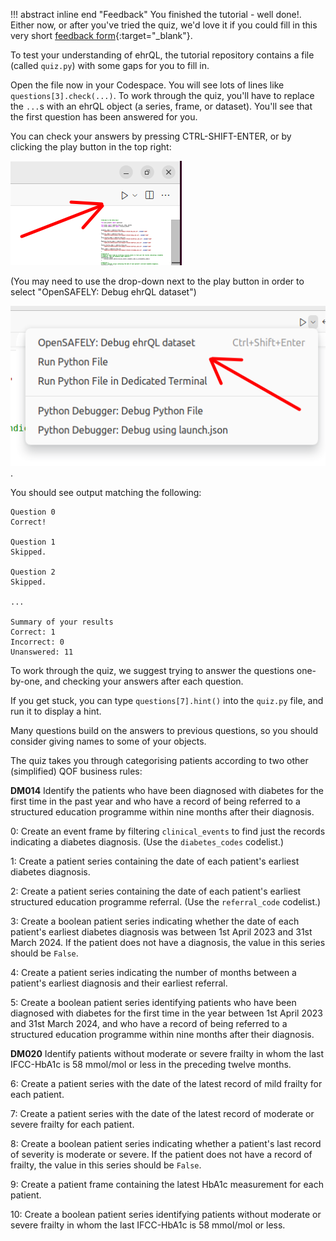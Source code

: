 !!! abstract inline end "Feedback"
    You finished the tutorial - well done!. Either now, or after you've tried the quiz, we'd love it if you could fill in this very short [feedback form][1]{:target="_blank"}.

To test your understanding of ehrQL, the tutorial repository contains a file (called `quiz.py`) with some gaps for you to fill in.

Open the file now in your Codespace.
You will see lots of lines like `questions[3].check(...)`.
To work through the quiz, you'll have to replace the `...`s with an ehrQL object (a series, frame, or dataset).
You'll see that the first question has been answered for you.

You can check your answers by pressing CTRL-SHIFT-ENTER, or by clicking the play button in the top right:

![play button](play-button.png)

(You may need to use the drop-down next to the play button in order to select "OpenSAFELY: Debug ehrQL dataset")

![OpenSAFELY debug ehrQL button](play-button-drop-down.png).


You should see output matching the following:

```
Question 0
Correct!

Question 1
Skipped.

Question 2
Skipped.

...

Summary of your results
Correct: 1
Incorrect: 0
Unanswered: 11
```

To work through the quiz, we suggest trying to answer the questions one-by-one, and checking your answers after each question.

If you get stuck, you can type `questions[7].hint()` into the `quiz.py` file, and run it to display a hint.

Many questions build on the answers to previous questions, so you should consider giving names to some of your objects.

The quiz takes you through categorising patients according to two other (simplified) QOF business rules:

**DM014** Identify the patients who have been diagnosed with diabetes for the first time in the past year and who have a record of being referred to a structured education programme within nine months after their diagnosis.

0: Create an event frame by filtering `clinical_events` to find just the records indicating a diabetes diagnosis. (Use the `diabetes_codes` codelist.)

1: Create a patient series containing the date of each patient's earliest diabetes diagnosis.

2: Create a patient series containing the date of each patient's earliest structured education programme referral. (Use the `referral_code` codelist.)

3: Create a boolean patient series indicating whether the date of each patient's earliest diabetes diagnosis was between 1st April 2023 and 31st March 2024. If the patient does not have a diagnosis, the value in this series should be `False`.

4: Create a patient series indicating the number of months between a patient's earliest diagnosis and their earliest referral.

5: Create a boolean patient series identifying patients who have been diagnosed with diabetes for the first time in the year between 1st April 2023 and 31st March 2024, and who have a record of being referred to a structured education programme within nine months after their diagnosis.

**DM020** Identify patients without moderate or severe frailty in whom the last IFCC-HbA1c is 58 mmol/mol or less in the preceding twelve months.

6: Create a patient series with the date of the latest record of mild frailty for each patient.

7: Create a patient series with the date of the latest record of moderate or severe frailty for each patient.

8: Create a boolean patient series indicating whether a patient's last record of severity is moderate or severe. If the patient does not have a record of frailty, the value in this series should be `False`.

9: Create a patient frame containing the latest HbA1c measurement for each patient.

10: Create a boolean patient series identifying patients without moderate or severe frailty in whom the last IFCC-HbA1c is 58 mmol/mol or less.

[1]: https://docs.google.com/forms/d/e/1FAIpQLSeouuTXPnwShAjBllyln4tl2Q52PMG_aUhpma4odpE2MmCngg/viewform
